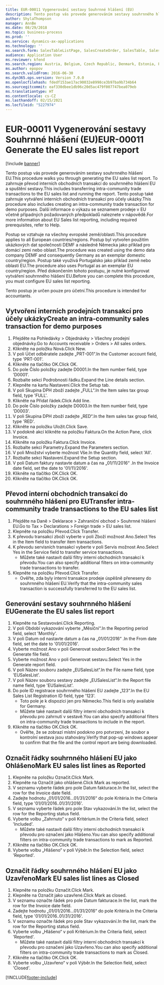 ```yaml
---
title: EUR-00011 Vygenerování sestavy Souhrnné hlášení (EU)
description: Tento postup vás provede generováním sestavy souhrnného hlášení EU.
author: ShylaThompson
manager: AnnBe
ms.date: 08/29/2018
ms.topic: business-process
ms.prod: ''
ms.service: dynamics-ax-applications
ms.technology: ''
ms.search.form: SalesTableListPage, SalesCreateOrder, SalesTable, SalesEditLines,  EUSalesList, EUSalesListSelection, SysQueryForm, SysLookup
audience: Application User
ms.reviewer: kfend
ms.search.region: Austria, Belgium, Czech Republic, Denmark, Estonia, Finland, France, Germany, Hungary, Ireland, Italy, Latvia, Lithuania, Netherlands, Poland, Spain, Sweden, United Kingdom
ms.author: epopov
ms.search.validFrom: 2016-06-30
ms.dyn365.ops.version: Version 7.0.0
ms.openlocfilehash: fdedf153ae17ac90032e8998ce3b97ba9b734b64
ms.sourcegitcommit: eaf330dbee1db96c20d5ac479f007747bea079eb
ms.translationtype: HT
ms.contentlocale: cs-CZ
ms.lasthandoff: 02/15/2021
ms.locfileid: "5227974"
---
```

# <a name="eur-00011-generate-the-eu-sales-list-report"></a><span data-ttu-id="a8555-103">EUR-00011 Vygenerování sestavy Souhrnné hlášení (EU)</span><span class="sxs-lookup"><span data-stu-id="a8555-103">EUR-00011 Generate the EU sales list report</span></span>

[!include [banner](../../includes/banner.md)]

<span data-ttu-id="a8555-104">Tento postup vás provede generováním sestavy souhrnného hlášení EU.</span><span class="sxs-lookup"><span data-stu-id="a8555-104">This procedure walks you through generating the EU sales list report.</span></span> <span data-ttu-id="a8555-105">To zahrnuje převod interních obchodních transakcí do souhrnného hlášení EU a spuštění sestavy.</span><span class="sxs-lookup"><span data-stu-id="a8555-105">This includes transferring intra-community trade transactions to the EU sales list and running the report.</span></span> <span data-ttu-id="a8555-106">Tento postup také zahrnuje vytváření interních obchodních transakcí pro účely ukázky.</span><span class="sxs-lookup"><span data-stu-id="a8555-106">This procedure also includes creating an intra-community trade transaction for demo purposes.</span></span> <span data-ttu-id="a8555-107">Další informace o výkazu se seznamem prodeje v EU včetně případných požadovaných předpokladů naleznete v nápovědě.</span><span class="sxs-lookup"><span data-stu-id="a8555-107">For more information about EU Sales list reporting, including required prerequisites, refer to Help.</span></span>

<span data-ttu-id="a8555-108">Postup se vztahuje na všechny evropské země/oblasti.</span><span class="sxs-lookup"><span data-stu-id="a8555-108">This procedure applies to all European countries/regions.</span></span> <span data-ttu-id="a8555-109">Postup byl vytvořen použitím ukázkových dat společnosti DEMF a následně Německa jako příklad pro domácí zemi nebo oblast.</span><span class="sxs-lookup"><span data-stu-id="a8555-109">The procedure was created using the demo data company DEMF and consequently Germany as an exemplar domestic country/region.</span></span> <span data-ttu-id="a8555-110">Postup také využívá Portugalsko jako příklad země nebo oblasti EU.</span><span class="sxs-lookup"><span data-stu-id="a8555-110">The procedure also uses Portugal as an exemplar EU country/region.</span></span> <span data-ttu-id="a8555-111">Před dokončením tohoto postupu, je nutné konfigurovat vytváření souhrnného hlášení EU.</span><span class="sxs-lookup"><span data-stu-id="a8555-111">Before you can complete this procedure, you must configure EU sales list reporting.</span></span>

<span data-ttu-id="a8555-112">Tento postup je určen pouze pro účetní.</span><span class="sxs-lookup"><span data-stu-id="a8555-112">This procedure is intended for accountants.</span></span>


## <a name="create-an-intra-community-sales-transaction-for-demo-purposes"></a><span data-ttu-id="a8555-113">Vytvoření interních prodejních transakcí pro účely ukázky</span><span class="sxs-lookup"><span data-stu-id="a8555-113">Create an intra-community sales transaction for demo purposes</span></span>
1. <span data-ttu-id="a8555-114">Přejděte na Pohledávky > Objednávky > Všechny prodejní objednávky.</span><span class="sxs-lookup"><span data-stu-id="a8555-114">Go to Accounts receivable > Orders > All sales orders.</span></span>
2. <span data-ttu-id="a8555-115">Klikněte na položku Nová.</span><span class="sxs-lookup"><span data-stu-id="a8555-115">Click New.</span></span>
3. <span data-ttu-id="a8555-116">V poli Účet odběratele zadejte „PRT-001“.</span><span class="sxs-lookup"><span data-stu-id="a8555-116">In the Customer account field, type 'PRT-001'.</span></span>
4. <span data-ttu-id="a8555-117">Klikněte na tlačítko OK.</span><span class="sxs-lookup"><span data-stu-id="a8555-117">Click OK.</span></span>
5. <span data-ttu-id="a8555-118">Do pole Číslo položky zadejte D0001.</span><span class="sxs-lookup"><span data-stu-id="a8555-118">In the Item number field, type 'D0001'.</span></span>
6. <span data-ttu-id="a8555-119">Rozbalte sekci Podrobnosti řádku.</span><span class="sxs-lookup"><span data-stu-id="a8555-119">Expand the Line details section.</span></span>
7. <span data-ttu-id="a8555-120">Klepněte na kartu Nastavení.</span><span class="sxs-lookup"><span data-stu-id="a8555-120">Click the Setup tab.</span></span>
8. <span data-ttu-id="a8555-121">V poli Skupina DPH zboží zadejte „FULL“.</span><span class="sxs-lookup"><span data-stu-id="a8555-121">In the Item sales tax group field, type 'FULL'.</span></span>
9. <span data-ttu-id="a8555-122">Klikněte na Přidat řádek.</span><span class="sxs-lookup"><span data-stu-id="a8555-122">Click Add line.</span></span>
10. <span data-ttu-id="a8555-123">Do pole Číslo položky zadejte D0003.</span><span class="sxs-lookup"><span data-stu-id="a8555-123">In the Item number field, type 'D0003'.</span></span>
11. <span data-ttu-id="a8555-124">V poli Skupina DPH zboží zadejte „RED“.</span><span class="sxs-lookup"><span data-stu-id="a8555-124">In the Item sales tax group field, type 'RED'.</span></span>
12. <span data-ttu-id="a8555-125">Klikněte na položku Uložit.</span><span class="sxs-lookup"><span data-stu-id="a8555-125">Click Save.</span></span>
13. <span data-ttu-id="a8555-126">V podokně akcí klikněte na položku Faktura.</span><span class="sxs-lookup"><span data-stu-id="a8555-126">On the Action Pane, click Invoice.</span></span>
14. <span data-ttu-id="a8555-127">Klikněte na položku Faktura.</span><span class="sxs-lookup"><span data-stu-id="a8555-127">Click Invoice.</span></span>
15. <span data-ttu-id="a8555-128">Rozbalte sekci Parametry.</span><span class="sxs-lookup"><span data-stu-id="a8555-128">Expand the Parameters section.</span></span>
16. <span data-ttu-id="a8555-129">V poli Množství vyberte možnost Vše.</span><span class="sxs-lookup"><span data-stu-id="a8555-129">In the Quantity field, select 'All'.</span></span>
17. <span data-ttu-id="a8555-130">Rozbalte sekci Nastavení.</span><span class="sxs-lookup"><span data-stu-id="a8555-130">Expand the Setup section.</span></span>
18. <span data-ttu-id="a8555-131">V poli Datum faktury nastavte datum a čas na „01/11/2016“ .</span><span class="sxs-lookup"><span data-stu-id="a8555-131">In the Invoice date field, set the date to '01/11/2016'.</span></span>
19. <span data-ttu-id="a8555-132">Klikněte na tlačítko OK.</span><span class="sxs-lookup"><span data-stu-id="a8555-132">Click OK.</span></span>
20. <span data-ttu-id="a8555-133">Klikněte na tlačítko OK.</span><span class="sxs-lookup"><span data-stu-id="a8555-133">Click OK.</span></span>

## <a name="transfer-intra-community-trade-transactions-to-the-eu-sales-list"></a><span data-ttu-id="a8555-134">Převod interní obchodních transakcí do souhrnného hlášení pro EU</span><span class="sxs-lookup"><span data-stu-id="a8555-134">Transfer intra-community trade transactions to the EU sales list</span></span>
1. <span data-ttu-id="a8555-135">Přejděte na Daně > Deklarace > Zahraniční obchod > Souhrnné hlášení EU.</span><span class="sxs-lookup"><span data-stu-id="a8555-135">Go to Tax > Declarations > Foreign trade > EU sales list.</span></span>
2. <span data-ttu-id="a8555-136">Klepněte na položku Převod.</span><span class="sxs-lookup"><span data-stu-id="a8555-136">Click Transfer.</span></span>
3. <span data-ttu-id="a8555-137">K převodu transakcí zboží vyberte v poli Zboží možnost Ano.</span><span class="sxs-lookup"><span data-stu-id="a8555-137">Select Yes in the Item field to transfer item transactions.</span></span>
4. <span data-ttu-id="a8555-138">K převodu servisních transakcí vyberte v poli Servis možnost Ano.</span><span class="sxs-lookup"><span data-stu-id="a8555-138">Select Yes in the Service field to transfer service transactions.</span></span>
    * <span data-ttu-id="a8555-139">Můžete také nastavit další filtry interní obchodních transakcí k převodu.</span><span class="sxs-lookup"><span data-stu-id="a8555-139">You can also specify additional filters on intra-community trade transactions to transfer.</span></span>  
5. <span data-ttu-id="a8555-140">Klepněte na položku Převod.</span><span class="sxs-lookup"><span data-stu-id="a8555-140">Click Transfer.</span></span>
    * <span data-ttu-id="a8555-141">Ověřte, zda byly interní transakce prodeje úspěšně přeneseny do souhrnného hlášení EU.</span><span class="sxs-lookup"><span data-stu-id="a8555-141">Verify that the intra-community sales transaction is successfully transferred to the EU sales list.</span></span>  

## <a name="generate-the-eu-sales-list-report"></a><span data-ttu-id="a8555-142">Generování sestavy souhrnného hlášení EU</span><span class="sxs-lookup"><span data-stu-id="a8555-142">Generate the EU sales list report</span></span>
1. <span data-ttu-id="a8555-143">Klepněte na Sestavování.</span><span class="sxs-lookup"><span data-stu-id="a8555-143">Click Reporting.</span></span>
2. <span data-ttu-id="a8555-144">V poli Období vykazování vyberte „Měsíční“.</span><span class="sxs-lookup"><span data-stu-id="a8555-144">In the Reporting period field, select 'Monthly'.</span></span>
3. <span data-ttu-id="a8555-145">V poli Datum od nastavte datum a čas na „01/01/2016“ .</span><span class="sxs-lookup"><span data-stu-id="a8555-145">In the From date field, set the date to '01/01/2016'.</span></span>
4. <span data-ttu-id="a8555-146">Vyberte možnost Ano v poli Generovat soubor.</span><span class="sxs-lookup"><span data-stu-id="a8555-146">Select Yes in the Generate file field.</span></span>
5. <span data-ttu-id="a8555-147">Vyberte možnost Ano v poli Generovat sestavu.</span><span class="sxs-lookup"><span data-stu-id="a8555-147">Select Yes in the Generate report field.</span></span>
6. <span data-ttu-id="a8555-148">V poli Název souboru zadejte „EUSalesList“.</span><span class="sxs-lookup"><span data-stu-id="a8555-148">In the File name field, type 'EUSalesList'.</span></span>
7. <span data-ttu-id="a8555-149">V poli Název souboru sestavy zadejte „EUSalesList“.</span><span class="sxs-lookup"><span data-stu-id="a8555-149">In the Report file name field, type 'EUSalesList'.</span></span>
8. <span data-ttu-id="a8555-150">Do pole ID registrace souhrnného hlášení EU zadejte „123“.</span><span class="sxs-lookup"><span data-stu-id="a8555-150">In the EU Sales List Registration ID field, type '123'.</span></span>
    * <span data-ttu-id="a8555-151">Toto pole je k dispozici jen pro Německo.</span><span class="sxs-lookup"><span data-stu-id="a8555-151">This field is only available for Germany.</span></span>  
    * <span data-ttu-id="a8555-152">Můžete také nastavit další filtry interní obchodních transakcí k převodu pro zahrnutí v sestavě.</span><span class="sxs-lookup"><span data-stu-id="a8555-152">You can also specify additional filters on intra-community trade transactions to include in the report.</span></span>  
9. <span data-ttu-id="a8555-153">Klikněte na tlačítko OK.</span><span class="sxs-lookup"><span data-stu-id="a8555-153">Click OK.</span></span>
    * <span data-ttu-id="a8555-154">Ověřte, že se zobrazí místní podokno pro potvrzení, že soubor a kontrolní sestava jsou stahovány.</span><span class="sxs-lookup"><span data-stu-id="a8555-154">Verify that pop-up windows appear to confirm that the file and the control report are being downloaded.</span></span>  

## <a name="mark-eu-sales-list-lines-as-reported"></a><span data-ttu-id="a8555-155">Označit řádky souhrnného hlášení EU jako Ohlášeno</span><span class="sxs-lookup"><span data-stu-id="a8555-155">Mark EU sales list lines as Reported</span></span>
1. <span data-ttu-id="a8555-156">Klepněte na položku Označit.</span><span class="sxs-lookup"><span data-stu-id="a8555-156">Click Mark.</span></span>
2. <span data-ttu-id="a8555-157">Klepněte na Označit jako ohlášené.</span><span class="sxs-lookup"><span data-stu-id="a8555-157">Click Mark as reported.</span></span>
3. <span data-ttu-id="a8555-158">V seznamu vyberte řádek pro pole Datum fakturace.</span><span class="sxs-lookup"><span data-stu-id="a8555-158">In the list, select the row for the Invoice date field.</span></span>
4. <span data-ttu-id="a8555-159">Zadejte hodnotu „01/01/2016…01/31/2016“ do pole Kritéria.</span><span class="sxs-lookup"><span data-stu-id="a8555-159">In the Criteria field, type '01/01/2016..01/31/2016'.</span></span>
5. <span data-ttu-id="a8555-160">V seznamu vyberte řádek pro pole Stav vykazování.</span><span class="sxs-lookup"><span data-stu-id="a8555-160">In the list, select the row for the Reporting status field.</span></span>
6. <span data-ttu-id="a8555-161">Vyberte volbu „Zahrnuto“ v poli Kritérium.</span><span class="sxs-lookup"><span data-stu-id="a8555-161">In the Criteria field, select 'Included'.</span></span>
    * <span data-ttu-id="a8555-162">Můžete také nastavit další filtry interní obchodních transakcí k převodu pro označení jako Hlášeno.</span><span class="sxs-lookup"><span data-stu-id="a8555-162">You can also specify additional filters on intra-community trade transactions to mark as Reported.</span></span>  
7. <span data-ttu-id="a8555-163">Klikněte na tlačítko OK.</span><span class="sxs-lookup"><span data-stu-id="a8555-163">Click OK.</span></span>
8. <span data-ttu-id="a8555-164">Vyberte volbu „Hlášeno“ v poli Výběr.</span><span class="sxs-lookup"><span data-stu-id="a8555-164">In the Selection field, select 'Reported'.</span></span>

## <a name="mark-eu-sales-list-lines-as-closed"></a><span data-ttu-id="a8555-165">Označit řádky souhrnného hlášení EU jako Uzavřeno</span><span class="sxs-lookup"><span data-stu-id="a8555-165">Mark EU sales list lines as Closed</span></span>
1. <span data-ttu-id="a8555-166">Klepněte na položku Označit.</span><span class="sxs-lookup"><span data-stu-id="a8555-166">Click Mark.</span></span>
2. <span data-ttu-id="a8555-167">Klepněte na Označit jako uzavřené.</span><span class="sxs-lookup"><span data-stu-id="a8555-167">Click Mark as closed.</span></span>
3. <span data-ttu-id="a8555-168">V seznamu označte řádek pro pole Datum fakturace.</span><span class="sxs-lookup"><span data-stu-id="a8555-168">In the list, mark the row for the Invoice date field.</span></span>
4. <span data-ttu-id="a8555-169">Zadejte hodnotu „01/01/2016…01/31/2016“ do pole Kritéria.</span><span class="sxs-lookup"><span data-stu-id="a8555-169">In the Criteria field, type '01/01/2016..01/31/2016'.</span></span>
5. <span data-ttu-id="a8555-170">V seznamu označte řádek pro pole Stav vykazování.</span><span class="sxs-lookup"><span data-stu-id="a8555-170">In the list, mark the row for the Reporting status field.</span></span>
6. <span data-ttu-id="a8555-171">Vyberte volbu „Hlášeno“ v poli Kritérium.</span><span class="sxs-lookup"><span data-stu-id="a8555-171">In the Criteria field, select 'Reported'.</span></span>
    * <span data-ttu-id="a8555-172">Můžete také nastavit další filtry interní obchodních transakcí k převodu pro označení jako Uzavřeno.</span><span class="sxs-lookup"><span data-stu-id="a8555-172">You can also specify additional filters on intra-community trade transactions to mark as Closed.</span></span>  
7. <span data-ttu-id="a8555-173">Klikněte na tlačítko OK.</span><span class="sxs-lookup"><span data-stu-id="a8555-173">Click OK.</span></span>
8. <span data-ttu-id="a8555-174">Vyberte volbu „Uzavřeno“ v poli Výběr.</span><span class="sxs-lookup"><span data-stu-id="a8555-174">In the Selection field, select 'Closed'.</span></span>



[!INCLUDE[footer-include](../../../includes/footer-banner.md)]